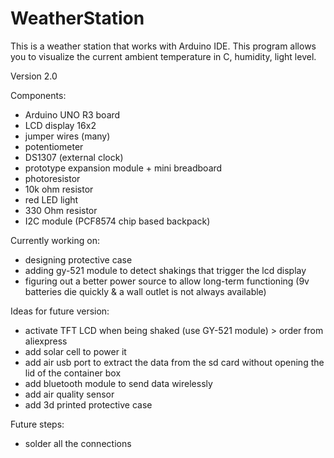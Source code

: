 # WeatherStation
This is a weather station that works with Arduino IDE.
This program allows you to visualize the current ambient temperature in C, humidity, light level.  

Version 2.0

Components:
- Arduino UNO R3 board
- LCD display 16x2
- jumper wires (many)
- potentiometer 
- DS1307 (external clock)
- prototype expansion module + mini breadboard
- photoresistor
- 10k ohm resistor
- red LED light
- 330 Ohm resistor
- I2C module (PCF8574 chip based backpack)

Currently working on:
- designing protective case
- adding gy-521 module to detect shakings that trigger the lcd display
- figuring out a better power source to allow long-term functioning (9v batteries die quickly & a wall outlet is not always available)


Ideas for future version:
- activate TFT LCD when being shaked (use GY-521 module) > order from aliexpress
- add solar cell to power it
- add air usb port to extract the data from the sd card without opening the lid of the container box
- add bluetooth module to send data wirelessly
- add air quality sensor
- add 3d printed protective case

Future steps:
- solder all the connections 
